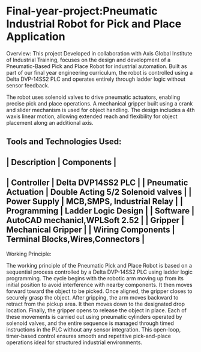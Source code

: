 # Final-year-project:Pneumatic  Industrial Robot for Pick and Place Application

Overview:
This project Developed in collaboration with Axis Global Institute of Industrial Training, focuses on the design and development of a Pneumatic-Based Pick and Place Robot for industrial automation. Built as part of our final year engineering curriculum, the robot is controlled using a Delta DVP-14SS2 PLC and operates entirely through ladder logic without sensor feedback.

The robot uses solenoid valves to drive pneumatic actuators, enabling precise pick and place operations. A mechanical gripper built using a crank and slider mechanism is used for object handling. The design includes a 4th waxis linear motion, allowing extended reach and flexibility for object placement along an additional axis.


Tools and Technologies Used:
---------------------------------------------------------------------
|        Description        |        Components                     |    
---------------------------------------------------------------------
|  Controller               |   Delta DVP14SS2 PLC                  |
|  Pneumatic Actuation      |   Double Acting  5/2 Solenoid valves  |
|  Power Supply             |   MCB,SMPS, Industrial Relay          |
|  Programming              |   Ladder Logic Design                 |
|  Software                 |   AutoCAD mechanicl,WPLSoft 2.52      |
|  Gripper                  |   Mechanical Gripper                  |
|  Wiring Components        |   Terminal Blocks,Wires,Connectors    |
---------------------------------------------------------------------

Working Principle:

The working principle of the Pneumatic Pick and Place Robot is based on a sequential process controlled by a Delta DVP-14SS2 PLC using ladder logic programming. The cycle begins with the robotic arm moving up from its initial position to avoid interference with nearby components. It then moves forward toward the object to be picked. Once aligned, the gripper closes to securely grasp the object. After gripping, the arm moves backward to retract from the pickup area. It then moves down to the designated drop location. Finally, the gripper opens to release the object in place. Each of these movements is carried out using pneumatic cylinders operated by solenoid valves, and the entire sequence is managed through timed instructions in the PLC without any sensor integration. This open-loop, timer-based control ensures smooth and repetitive pick-and-place operations ideal for structured industrial environments.


